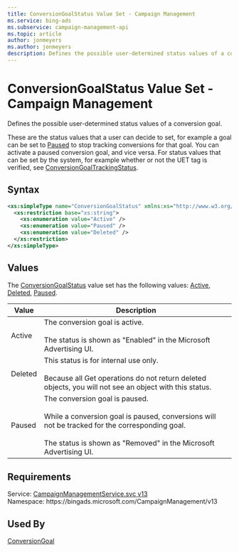 ```yaml
---
title: ConversionGoalStatus Value Set - Campaign Management
ms.service: bing-ads
ms.subservice: campaign-management-api
ms.topic: article
author: jonmeyers
ms.author: jonmeyers
description: Defines the possible user-determined status values of a conversion goal.
---
```

# ConversionGoalStatus Value Set - Campaign Management
Defines the possible user-determined status values of a conversion goal. 

These are the status values that a user can decide to set, for example a goal can be set to [Paused](#paused) to stop tracking conversions for that goal. You can activate a paused conversion goal, and vice versa. For status values that can be set by the system, for example whether or not the UET tag is verified, see [ConversionGoalTrackingStatus](conversiongoaltrackingstatus.md).   

## Syntax
```xml
<xs:simpleType name="ConversionGoalStatus" xmlns:xs="http://www.w3.org/2001/XMLSchema">
  <xs:restriction base="xs:string">
    <xs:enumeration value="Active" />
    <xs:enumeration value="Paused" />
    <xs:enumeration value="Deleted" />
  </xs:restriction>
</xs:simpleType>
```

## <a name="values"></a>Values

The [ConversionGoalStatus](conversiongoalstatus.md) value set has the following values: [Active](#active), [Deleted](#deleted), [Paused](#paused).

|Value|Description|
|-----------|---------------|
|<a name="active"></a>Active|The conversion goal is active.<br/><br/>The status is shown as "Enabled" in the Microsoft Advertising UI.|
|<a name="deleted"></a>Deleted|This status is for internal use only.<br/><br/>Because all Get operations do not return deleted objects, you will not see an object with this status.|
|<a name="paused"></a>Paused|The conversion goal is paused.<br/><br/>While a conversion goal is paused, conversions will not be tracked for the corresponding goal.<br/><br/>The status is shown as "Removed" in the Microsoft Advertising UI.|

## Requirements
Service: [CampaignManagementService.svc v13](https://campaign.api.bingads.microsoft.com/Api/Advertiser/CampaignManagement/v13/CampaignManagementService.svc)  
Namespace: https\://bingads.microsoft.com/CampaignManagement/v13  

## Used By
[ConversionGoal](conversiongoal.md)  
